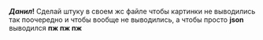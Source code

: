 **_Данил_!** Сделай штуку в своем жс файле чтобы картинки не выводились так поочередно и чтобы вообще не выводились, а чтобы просто **json** выводился **пж пж пж**